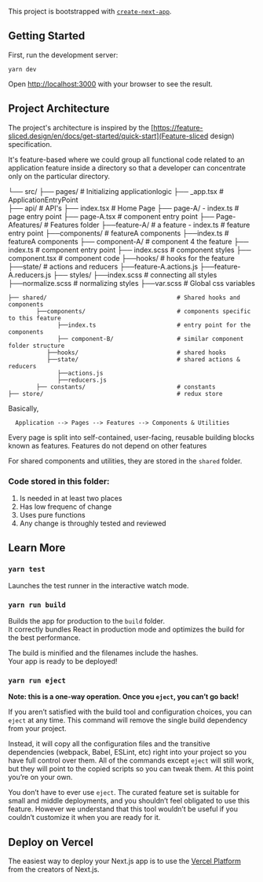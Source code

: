 This project is bootstrapped with [`create-next-app`](https://github.com/vercel/next.js/tree/canary/packages/create-next-app).

## Getting Started

First, run the development server:

```
yarn dev
```

Open [http://localhost:3000](http://localhost:3000) with your browser to see the result.

## Project Architecture

The project's architecture is inspired by the [https://feature-sliced.design/en/docs/get-started/quick-start](Feature-sliced design) specification.

It's feature-based where we could group all functional code related to an application feature inside a directory so that a developer can concentrate only on the particular directory.


└── src/
    ├── pages/                                          # Initializing applicationlogic
         ├── _app.tsx                                   # ApplicationEntryPoint        
         ├── api/                                       # API's
         ├── index.tsx                                  # Home Page
         ├── page-A/
            - index.ts                                  # page entry point
            ├── page-A.tsx                              # component entry point
            ├── Page-Afeatures/                         # Features folder
                ├──feature-A/                           # a feature
                    - index.ts                          # feature entry point
                    ├──components/                      # featureA components
                        ├──index.ts                     # featureA components
                        ├── component-A/                # component 4 the feature
                            ├── index.ts                # component entry point
                            ├── index.scss              # component styles
                            ├── component.tsx           # component code
                    ├──hooks/                           # hooks for the feature
                    ├──state/                           # actions and reducers
                        ├──feature-A.actions.js
                        ├──feature-A.reducers.js
        ├── styles/
            ├──index.scss                           # connecting all styles
            ├──normalize.scss                       # normalizing styles
            ├──var.scss                             # Global css variables 
                   
    ├── shared/                                     # Shared hooks and components
            ├──components/                          # components specific to this feature
                  ├──index.ts                       # entry point for the components
                  ├── component-B/                  # similar component folder structure
               ├──hooks/                            # shared hooks
               ├──state/                            # shared actions & reducers
                  ├──actions.js
                  ├──reducers.js
            ├── constants/                          # constants
    ├── store/                                      # redux store



Basically,
```
  Application --> Pages --> Features --> Components & Utilities
```

Every page is split into self-contained, user-facing, reusable building blocks known as features.
Features do not depend on other features

For shared components and utilities, they are stored in the ```shared``` folder.

### Code stored in this folder:
1. Is needed in at least two places
2. Has low frequenc of change
3. Uses pure functions
4. Any change is throughly tested and reviewed


## Learn More
### `yarn test`

Launches the test runner in the interactive watch mode.

### `yarn run build`

Builds the app for production to the `build` folder.\
It correctly bundles React in production mode and optimizes the build for the best performance.

The build is minified and the filenames include the hashes.\
Your app is ready to be deployed!

### `yarn run eject`

**Note: this is a one-way operation. Once you `eject`, you can’t go back!**

If you aren’t satisfied with the build tool and configuration choices, you can `eject` at any time. This command will remove the single build dependency from your project.

Instead, it will copy all the configuration files and the transitive dependencies (webpack, Babel, ESLint, etc) right into your project so you have full control over them. All of the commands except `eject` will still work, but they will point to the copied scripts so you can tweak them. At this point you’re on your own.

You don’t have to ever use `eject`. The curated feature set is suitable for small and middle deployments, and you shouldn’t feel obligated to use this feature. However we understand that this tool wouldn’t be useful if you couldn’t customize it when you are ready for it.

## Deploy on Vercel

The easiest way to deploy your Next.js app is to use the [Vercel Platform](https://vercel.com/new?utm_medium=default-template&filter=next.js&utm_source=create-next-app&utm_campaign=create-next-app-readme) from the creators of Next.js.
